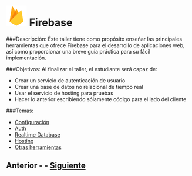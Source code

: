 # ![Firebase logo](imgs/firebase.png) Firebase
###Descripción:
Éste taller tiene como propósito enseñar las principales herramientas que ofrece Firebase para el desarrollo de aplicaciones web, así como proporcionar una breve guía práctica para su fácil implementación.

###Objetivos:
Al finalizar el taller, el estudiante será capaz de:

- Crear un servicio de autenticación de usuario
- Crear una base de datos no relacional de tiempo real
- Usar el servicio de hosting para pruebas
- Hacer lo anterior escribiendo sólamente código para el lado del cliente

###Temas:
- [Configuración](page1.md)
- [Auth](page2.md)
- [Realtime Database](page3.md)
- [Hosting](page4.md)
- [Otras herramientas](page5.md)

## Anterior - - [Siguiente](page1.md)
